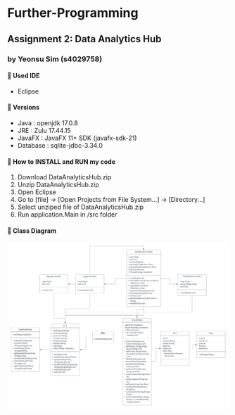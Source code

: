 # Further-Programming
## Assignment 2: Data Analytics Hub
### by Yeonsu Sim (s4029758)

#### 📍 Used IDE
- Eclipse

#### 📍 Versions
- Java : openjdk 17.0.8
- JRE : Zulu 17.44.15
- JavaFX : JavaFX 11+ SDK (javafx-sdk-21)
- Database : sqlite-jdbc-3.34.0

#### 📍 How to INSTALL and RUN my code
<ol>
    <li> Download DataAnalyticsHub.zip
    <li> Unzip DataAnalyticsHub.zip
    <li> Open Eclipse
    <li> Go to [file] -> [Open Projects from File System...] -> [Directory...]
    <li> Select unziped file of DataAnalyticsHub.zip
    <li> Run application.Main in /src folder
</ol>

#### 📍 Class Diagram
![Alt text](<img/Class Diagram.png>)

